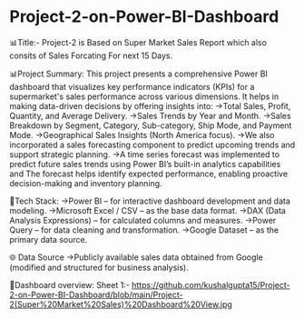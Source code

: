 # Project-2-on-Power-BI-Dashboard
📊Title:- Project-2 is Based on Super Market Sales Report which also consits of Sales Forcating For next 15 Days.

📊Project Summary:
This project presents a comprehensive Power BI dashboard that visualizes key performance indicators (KPIs) for a supermarket's sales performance across various dimensions. It helps in making data-driven decisions by offering insights into:
->Total Sales, Profit, Quantity, and Average Delivery.
->Sales Trends by Year and Month.
->Sales Breakdown by Segment, Category, Sub-category, Ship Mode, and Payment Mode.
->Geographical Sales Insights (North America focus).
->We also incorporated a sales forecasting component to predict upcoming trends and support strategic planning.
->A time series forecast was implemented to predict future sales trends using Power BI’s built-in analytics capabilities and The forecast helps identify expected performance, enabling proactive decision-making and inventory planning.

🧰Tech Stack:
->Power BI – for interactive dashboard development and data modeling.
->Microsoft Excel / CSV – as the base data format.
->DAX (Data Analysis Expressions) – for calculated columns and measures.
->Power Query – for data cleaning and transformation.
->Google Dataset – as the primary data source.

🌐 Data Source
->Publicly available sales data obtained from Google (modified and structured for business analysis).

🧰Dashboard overview:
Sheet 1:- https://github.com/kushalgupta15/Project-2-on-Power-BI-Dashboard/blob/main/Project-2(Super%20Market%20Sales)%20Dashboard%20View.jpg




